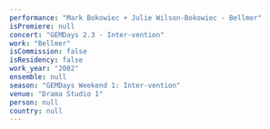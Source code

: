 ```yaml
---
performance: "Mark Bokowiec + Julie Wilson-Bokowiec - Bellmer"
isPremiere: null
concert: "GEMDays 2.3 - Inter-vention"
work: "Bellmer"
isCommission: false
isResidency: false
work_year: "2002"
ensemble: null
season: "GEMDays Weekend 1: Inter-vention"
venue: "Drama Studio 1"
person: null
country: null
---
```


